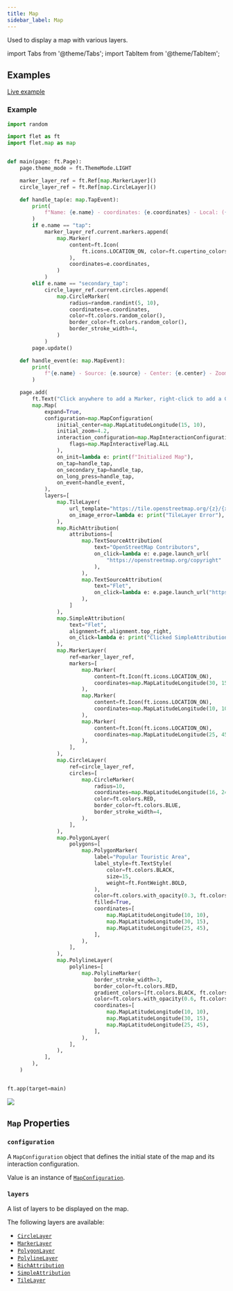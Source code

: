```yaml
---
title: Map
sidebar_label: Map
---
```


Used to display a map with various layers.

import Tabs from '@theme/Tabs';
import TabItem from '@theme/TabItem';

## Examples

[Live example](https://flet-controls-gallery.fly.dev/utility/map)

### Example

<Tabs groupId="language">
  <TabItem value="python" label="Python" default>

```python
import random

import flet as ft
import flet.map as map


def main(page: ft.Page):
    page.theme_mode = ft.ThemeMode.LIGHT

    marker_layer_ref = ft.Ref[map.MarkerLayer]()
    circle_layer_ref = ft.Ref[map.CircleLayer]()

    def handle_tap(e: map.TapEvent):
        print(
            f"Name: {e.name} - coordinates: {e.coordinates} - Local: ({e.local_x}, {e.local_y}) - Global: ({e.global_x}, {e.global_y})"
        )
        if e.name == "tap":
            marker_layer_ref.current.markers.append(
                map.Marker(
                    content=ft.Icon(
                        ft.icons.LOCATION_ON, color=ft.cupertino_colors.DESTRUCTIVE_RED
                    ),
                    coordinates=e.coordinates,
                )
            )
        elif e.name == "secondary_tap":
            circle_layer_ref.current.circles.append(
                map.CircleMarker(
                    radius=random.randint(5, 10),
                    coordinates=e.coordinates,
                    color=ft.colors.random_color(),
                    border_color=ft.colors.random_color(),
                    border_stroke_width=4,
                )
            )
        page.update()

    def handle_event(e: map.MapEvent):
        print(
            f"{e.name} - Source: {e.source} - Center: {e.center} - Zoom: {e.zoom} - Rotation: {e.rotation}"
        )

    page.add(
        ft.Text("Click anywhere to add a Marker, right-click to add a CircleMarker."),
        map.Map(
            expand=True,
            configuration=map.MapConfiguration(
                initial_center=map.MapLatitudeLongitude(15, 10),
                initial_zoom=4.2,
                interaction_configuration=map.MapInteractionConfiguration(
                    flags=map.MapInteractiveFlag.ALL
                ),
                on_init=lambda e: print(f"Initialized Map"),
                on_tap=handle_tap,
                on_secondary_tap=handle_tap,
                on_long_press=handle_tap,
                on_event=handle_event,
            ),
            layers=[
                map.TileLayer(
                    url_template="https://tile.openstreetmap.org/{z}/{x}/{y}.png",
                    on_image_error=lambda e: print("TileLayer Error"),
                ),
                map.RichAttribution(
                    attributions=[
                        map.TextSourceAttribution(
                            text="OpenStreetMap Contributors",
                            on_click=lambda e: e.page.launch_url(
                                "https://openstreetmap.org/copyright"
                            ),
                        ),
                        map.TextSourceAttribution(
                            text="Flet",
                            on_click=lambda e: e.page.launch_url("https://flet.dev"),
                        ),
                    ]
                ),
                map.SimpleAttribution(
                    text="Flet",
                    alignment=ft.alignment.top_right,
                    on_click=lambda e: print("Clicked SimpleAttribution"),
                ),
                map.MarkerLayer(
                    ref=marker_layer_ref,
                    markers=[
                        map.Marker(
                            content=ft.Icon(ft.icons.LOCATION_ON),
                            coordinates=map.MapLatitudeLongitude(30, 15),
                        ),
                        map.Marker(
                            content=ft.Icon(ft.icons.LOCATION_ON),
                            coordinates=map.MapLatitudeLongitude(10, 10),
                        ),
                        map.Marker(
                            content=ft.Icon(ft.icons.LOCATION_ON),
                            coordinates=map.MapLatitudeLongitude(25, 45),
                        ),
                    ],
                ),
                map.CircleLayer(
                    ref=circle_layer_ref,
                    circles=[
                        map.CircleMarker(
                            radius=10,
                            coordinates=map.MapLatitudeLongitude(16, 24),
                            color=ft.colors.RED,
                            border_color=ft.colors.BLUE,
                            border_stroke_width=4,
                        ),
                    ],
                ),
                map.PolygonLayer(
                    polygons=[
                        map.PolygonMarker(
                            label="Popular Touristic Area",
                            label_style=ft.TextStyle(
                                color=ft.colors.BLACK,
                                size=15,
                                weight=ft.FontWeight.BOLD,
                            ),
                            color=ft.colors.with_opacity(0.3, ft.colors.BLUE),
                            filled=True,
                            coordinates=[
                                map.MapLatitudeLongitude(10, 10),
                                map.MapLatitudeLongitude(30, 15),
                                map.MapLatitudeLongitude(25, 45),
                            ],
                        ),
                    ],
                ),
                map.PolylineLayer(
                    polylines=[
                        map.PolylineMarker(
                            border_stroke_width=3,
                            border_color=ft.colors.RED,
                            gradient_colors=[ft.colors.BLACK, ft.colors.BLACK],
                            color=ft.colors.with_opacity(0.6, ft.colors.GREEN),
                            coordinates=[
                                map.MapLatitudeLongitude(10, 10),
                                map.MapLatitudeLongitude(30, 15),
                                map.MapLatitudeLongitude(25, 45),
                            ],
                        ),
                    ],
                ),
            ],
        ),
    )


ft.app(target=main)
```
  </TabItem>
</Tabs>

<img src="/img/docs/controls/map/map-example.gif" className="screenshot-50" />

## `Map` Properties

### `configuration`

A `MapConfiguration` object that defines the initial state of the map and its interaction configuration.

Value is an instance of [`MapConfiguration`](/docs/controls/mapconfiguration).

### `layers`

A list of layers to be displayed on the map.

The following layers are available:

- [`CircleLayer`](/docs/controls/mapcirclelayer)
- [`MarkerLayer`](/docs/controls/mapmarkerlayer)
- [`PolygonLayer`](/docs/controls/mappolygonlayer)
- [`PolylineLayer`](/docs/controls/mappolylinelayer)
- [`RichAttribution`](/docs/controls/maprichattribution)
- [`SimpleAttribution`](/docs/controls/mapsimpleattribution)
- [`TileLayer`](/docs/controls/maptilelayer)


